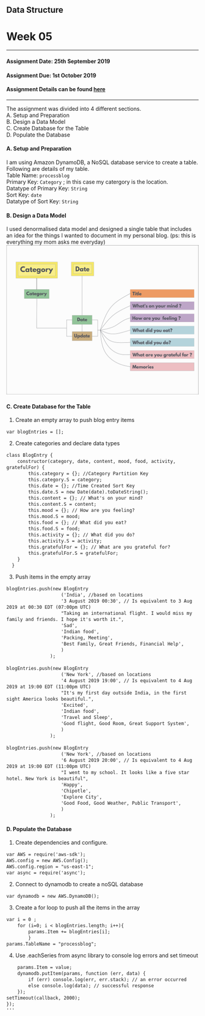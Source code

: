 ## Data Structure
# Week 05
---------------------------------------------------
#### Assignment Date: 25th September 2019<br/>
#### Assignment Due: 1st October 2019 <br/>
#### Assignment Details can be found [here](https://github.com/visualizedata/data-structures/blob/master/weekly_assignment_05.md) <br/>
--------------------------------------------------
The assignment was divided into 4 different sections.<br/>
A. Setup and Preparation <br/>
B. Design a Data Model <br/>
C. Create Database for the Table<br/>
D. Populate the Database<br/>

#### A. Setup and Preparation <br/>
I am using Amazon DynamoDB, a NoSQL database service to create a table. Following are details of my table.<br/> 
Table Name: `processblog`<br/> 
Primary Key: `Category` ; in this case my catergory is the location.<br/> 
Datatype of Primary Key: `String`<br/> 
Sort Key: `date`<br/> 
Datatype of Sort Key: `String`<br/> 

#### B. Design a Data Model <br/> 
I used denormalised data model and designed a single table that includes an idea for the things I wanted to document in my personal blog. (ps: this is everything my mom asks me everyday) <br/>
![Database Model](https://github.com/salonieshah/data-structures/blob/master/Week05/NOSQL_Datamodel_Processblog.PNG) <br/> 

#### C. Create Database for the Table<br/>
1. Create an empty array to push blog entry items<br/> 
```
var blogEntries = [];
```

2. Create categories and declare data types <br/> 
``` 
class BlogEntry {
    constructor(category, date, content, mood, food, activity, gratefulFor) {
        this.category = {}; //Category Partition Key
        this.category.S = category;
        this.date = {}; //Time Created Sort Key
        this.date.S = new Date(date).toDateString();
        this.content = {}; // What's on your mind?
        this.content.S = content;
        this.mood = {}; // How are you feeling?
        this.mood.S = mood;
        this.food = {}; // What did you eat?
        this.food.S = food;
        this.activity = {}; // What did you do?
        this.activity.S = activity;
        this.gratefulFor = {}; // What are you grateful for?
        this.gratefulFor.S = gratefulFor;
    }
  }
  ```

3. Push items in the empty array <br/> 
```
blogEntries.push(new BlogEntry
                    ('India', //based on locations
                    '3 August 2019 00:30', // Is equivalent to 3 Aug 2019 at 00:30 EDT (07:00pm UTC)
                    "Taking an international flight. I would miss my family and friends. I hope it's worth it.", 
                    'Sad', 
                    'Indian food', 
                    'Packing, Meeting', 
                    'Best Family, Great Friends, Financial Help', 
                    )
                );
       
blogEntries.push(new BlogEntry
                    ('New York', //based on locations
                    '4 August 2019 19:00', // Is equivalent to 4 Aug 2019 at 19:00 EDT (11:00pm UTC)
                    "It's my first day outside India, in the first sight America looks beautiful.", 
                    'Excited', 
                    'Indian food', 
                    'Travel and Sleep', 
                    'Good flight, Good Room, Great Support System', 
                    )
                );
                
blogEntries.push(new BlogEntry
                    ('New York', //based on locations
                    '6 August 2019 20:00', // Is equivalent to 4 Aug 2019 at 19:00 EDT (11:00pm UTC)
                    "I went to my school. It looks like a five star hotel. New York is beautiful", 
                    'Happy', 
                    'Chipotle', 
                    'Explore City', 
                    'Good Food, Good Weather, Public Transport', 
                    )
                ); 
```
#### D. Populate the Database<br/>
1. Create dependencies and configure.<br/> 
```
var AWS = require('aws-sdk');
AWS.config = new AWS.Config();
AWS.config.region = "us-east-1";
var async = require('async');
```
2. Connect to dynamodb to create a noSQL database <br/> 
```
var dynamodb = new AWS.DynamoDB();
```
3. Create a for loop to push all the items in the array
```var params = {};
var i = 0 ;
    for (i=0; i < blogEntries.length; i++){
        params.Item += blogEntries[i];  
        }
params.TableName = "processblog";
```

4. Use .eachSeries from async library to console log errors and set timeout
```async.eachSeries(blogEntries, function(value, callback) {
    params.Item = value;
    dynamodb.putItem(params, function (err, data) {
        if (err) console.log(err, err.stack); // an error occurred
        else console.log(data); // successful response
    });   
setTimeout(callback, 2000);
});
''' 
  

